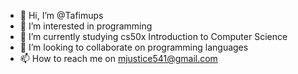 - 👋 Hi, I’m @Tafimups
- 👀 I’m interested in programming 
- 🌱 I’m currently studying cs50x Introduction to Computer Science
- 💞️ I’m looking to collaborate on programming languages
- 📫 How to reach me on mjustice541@gmail.com

<!---
Tafimups/Tafimups is a ✨ special ✨ repository because its `README.md` (this file) appears on your GitHub profile.
You can click the Preview link to take a look at your changes.
--->
